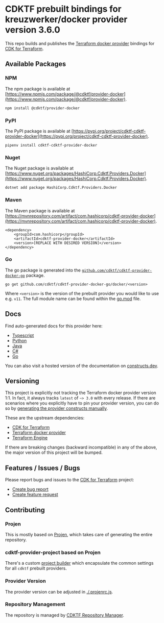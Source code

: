 # CDKTF prebuilt bindings for kreuzwerker/docker provider version 3.6.0

This repo builds and publishes the [Terraform docker provider](https://registry.terraform.io/providers/kreuzwerker/docker/3.6.0/docs) bindings for [CDK for Terraform](https://cdk.tf).

## Available Packages

### NPM

The npm package is available at [https://www.npmjs.com/package/@cdktf/provider-docker](https://www.npmjs.com/package/@cdktf/provider-docker).

`npm install @cdktf/provider-docker`

### PyPI

The PyPI package is available at [https://pypi.org/project/cdktf-cdktf-provider-docker](https://pypi.org/project/cdktf-cdktf-provider-docker).

`pipenv install cdktf-cdktf-provider-docker`

### Nuget

The Nuget package is available at [https://www.nuget.org/packages/HashiCorp.Cdktf.Providers.Docker](https://www.nuget.org/packages/HashiCorp.Cdktf.Providers.Docker).

`dotnet add package HashiCorp.Cdktf.Providers.Docker`

### Maven

The Maven package is available at [https://mvnrepository.com/artifact/com.hashicorp/cdktf-provider-docker](https://mvnrepository.com/artifact/com.hashicorp/cdktf-provider-docker).

```
<dependency>
    <groupId>com.hashicorp</groupId>
    <artifactId>cdktf-provider-docker</artifactId>
    <version>[REPLACE WITH DESIRED VERSION]</version>
</dependency>
```

### Go

The go package is generated into the [`github.com/cdktf/cdktf-provider-docker-go`](https://github.com/cdktf/cdktf-provider-docker-go) package.

`go get github.com/cdktf/cdktf-provider-docker-go/docker/<version>`

Where `<version>` is the version of the prebuilt provider you would like to use e.g. `v11`. The full module name can be found
within the [go.mod](https://github.com/cdktf/cdktf-provider-docker-go/blob/main/docker/go.mod#L1) file.

## Docs

Find auto-generated docs for this provider here:

* [Typescript](./docs/API.typescript.md)
* [Python](./docs/API.python.md)
* [Java](./docs/API.java.md)
* [C#](./docs/API.csharp.md)
* [Go](./docs/API.go.md)

You can also visit a hosted version of the documentation on [constructs.dev](https://constructs.dev/packages/@cdktf/provider-docker).

## Versioning

This project is explicitly not tracking the Terraform docker provider version 1:1. In fact, it always tracks `latest` of `~> 3.0` with every release. If there are scenarios where you explicitly have to pin your provider version, you can do so by [generating the provider constructs manually](https://cdk.tf/imports).

These are the upstream dependencies:

* [CDK for Terraform](https://cdk.tf)
* [Terraform docker provider](https://registry.terraform.io/providers/kreuzwerker/docker/3.6.0)
* [Terraform Engine](https://terraform.io)

If there are breaking changes (backward incompatible) in any of the above, the major version of this project will be bumped.

## Features / Issues / Bugs

Please report bugs and issues to the [CDK for Terraform](https://cdk.tf) project:

* [Create bug report](https://cdk.tf/bug)
* [Create feature request](https://cdk.tf/feature)

## Contributing

### Projen

This is mostly based on [Projen](https://github.com/projen/projen), which takes care of generating the entire repository.

### cdktf-provider-project based on Projen

There's a custom [project builder](https://github.com/cdktf/cdktf-provider-project) which encapsulate the common settings for all `cdktf` prebuilt providers.

### Provider Version

The provider version can be adjusted in [./.projenrc.js](./.projenrc.js).

### Repository Management

The repository is managed by [CDKTF Repository Manager](https://github.com/cdktf/cdktf-repository-manager/).
